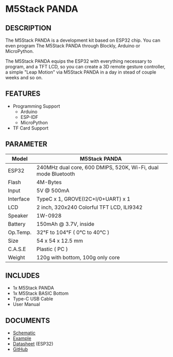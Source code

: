 ﻿# M5Stack PANDA

## DESCRIPTION

The M5Stack PANDA is a development kit based on ESP32 chip. You can even program The M5Stack PANDA through Blockly, Arduino or MicroPython.

The M5Stack PANDA equips the ESP32 with everything necessary to program, and a TFT LCD, so you can create a 3D remote gesture controller, a simple "Leap Motion" via M5Stack PANDA in a day in stead of couple weeks and so on.

## FEATURES

- Programming Support
   + Arduino
   + ESP-IDF
   + MicroPython
- TF Card Support

## PARAMETER

Model | M5Stack PANDA
---|---
ESP32 | 240MHz dual core, 600 DMIPS, 520K, Wi-Fi, dual mode Bluetooth
Flash | 4M-Bytes
Input | 5V @ 500mA
Interface | TypeC x 1, GROVE(I2C+I/0+UART) x 1
LCD | 2 inch, 320x240 Colorful TFT LCD, ILI9342
Speaker | 1W-0928
Battery | 150mAh @ 3.7V, inside
Op.Temp. | 32°F to 104°F ( 0°C to 40°C )
Size | 54 x 54 x 12.5 mm
C.A.S.E | Plastic ( PC )
Weight | 120g with bottom, 100g only core

## INCLUDES

- 1x M5Stack PANDA
- 1x M5Stack BASIC Bottom
- Type-C USB Cable
- User Manual


## DOCUMENTS
- [Schematic](https://github.com/m5stack/M5-3D_and_PCB/blob/master/M5_Core_SCH(20171206).pdf)
- [Example](https://github.com/m5stack/M5Stack/tree/master/examples)
- [Datasheet](https://www.espressif.com/sites/default/files/documentation/esp32_datasheet_cn.pdf) (ESP32)
- [GitHub](https://github.com/m5stack/M5Stack)
